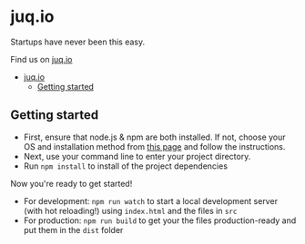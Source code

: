 # juq.io

Startups have never been this easy.

Find us on [juq.io](https://juq.io)

- [juq.io](#juqio)
  - [Getting started](#getting-started)

## Getting started

* First, ensure that node.js & npm are both installed. If not, choose your OS and installation method from [this page](https://nodejs.org/en/download/package-manager/) and follow the instructions.
* Next, use your command line to enter your project directory.
* Run `npm install` to install of the project dependencies

Now you're ready to get started!

* For development: `npm run watch` to start a local development server (with hot reloading!) using `index.html` and the files in `src`
* For production: `npm run build` to get your the files production-ready and put them in the `dist` folder

